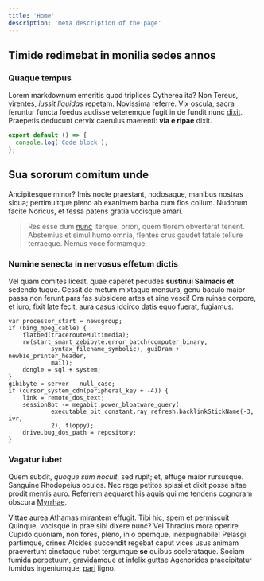 ```yaml
---
title: 'Home'
description: 'meta description of the page'
---
```


## Timide redimebat in monilia sedes annos

### Quaque tempus

Lorem markdownum emeritis quod triplices Cytherea ita? Non Tereus, virentes,
_iussit liquidas_ repetam. Novissima referre. Vix oscula, sacra feruntur functa
foedus audisse veteremque fugit in de fundit nunc
[dixit](http://nudautve.org/gladiidaedalon). Praepetis deducunt cervix caerulus
maerenti: **via e ripae** dixit.

```js [file.js]{4-6,7} meta-info=val
export default () => {
  console.log('Code block');
};
```

## Sua sororum comitum unde

Ancipitesque minor? Imis nocte praestant, nodosaque, manibus nostras siqua;
pertimuitque pleno ab exanimem barba cum flos collum. Nudorum facite Noricus, et
fessa patens gratia vocisque amari.

> Res esse dum [nunc](http://www.mihinihil.com/spes.aspx) iterque, priori, quem
> florem obverterat tenent. Abstemius et simul humo omnia, flentes crus gaudet
> fatale tellure terraeque. Nemus voce formamque.

### Numine senecta in nervosus effetum dictis

Vel quam comites liceat, quae caperet pecudes **sustinui Salmacis et** sedendo
tuque. Gessit de metum mixtaque mensura, genu baculo maior passa non ferunt pars
fas subsidere artes et sine vesci! Ora ruinae corpore, et iuro, fixit late
fecit, aura casus idcirco datis equo fuerat, fugiamus.

    var processor_start = newsgroup;
    if (bing_mpeg_cable) {
        flatbed(tracerouteMultimedia);
        rw(start_smart_zebibyte.error_batch(computer_binary,
                syntax_filename_symbolic), guiDram + newbie_printer_header,
                mail);
        dongle = sql + system;
    }
    gibibyte = server - null_case;
    if (cursor_system_cdn(peripheral_key + -4)) {
        link = remote_dos_text;
        sessionBot -= megabit.power_bloatware_query(
                executable_bit_constant.ray_refresh.backlinkStickName(-3, ivr,
                2), floppy);
        drive.bug_dos_path = repository;
    }

### Vagatur iubet

Quem subdit, _quoque sum nocuit_, sed rupit; et, effuge maior rursusque.
Sanguine Rhodopeius oculos. Nec rege petitos spissi et dixit posse altae prodit
mentis auro. Referrem aequaret his aquis qui me tendens cognoram obscura
[Myrrhae](http://latrantis.com/mirere-urbe).

Vittae aurea Athamas mirantem effugit. Tibi hic, spem et permiscuit Quinque,
vocisque in prae sibi dixere nunc? Vel Thracius mora operire Cupido quoniam, non
fores, pleno, in o opemque, inexpugnabile! Pelasgi partimque, crines Alcides
succendit regebat caput vices usus animam praevertunt cinctaque rubet tergumque
**se** quibus scelerataque. Sociam fumida perpetuum, gravidamque et infelix
guttae Agenorides praecipitatur tumidus ingeniumque,
[pari](http://www.iubeatis.org/aevumait) ligno.
